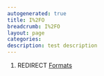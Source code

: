 ```yaml
---
autogenerated: true
title: I%2FO
breadcrumb: I%2FO
layout: page
categories: 
description: test description
---
```


1.  REDIRECT [Formats](Formats "wikilink")
